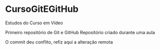 # CursoGitEGitHub
 Estudos do Curso em Vídeo

Primeiro repositório de Git e GitHub
Repositório criado durante uma aula

O commit deu conflito, refiz aqui a alteração remota
